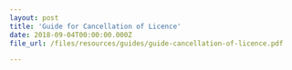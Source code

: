 ```yaml
---
layout: post
title: 'Guide for Cancellation of Licence'
date: 2018-09-04T00:00:00.000Z
file_url: /files/resources/guides/guide-cancellation-of-licence.pdf

---
```


